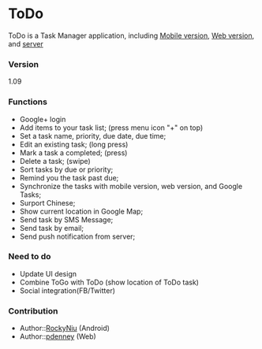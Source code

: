 ToDo
========

ToDo is a Task Manager application, including [Mobile version](/MTM/README.md), [Web version](/WTM/README.md), and [server](https://github.com/RockyNiu/todo-server)

### Version
1.09

### Functions
- Google+ login
- Add items to your task list; (press menu icon "+" on top)
- Set a task name, priority, due date, due time;
- Edit an existing task; (long press)
- Mark a task a completed; (press)
- Delete a task; (swipe)
- Sort tasks by due or priority;
- Remind you the task past due;
- Synchronize the tasks with mobile version, web version, and Google Tasks;
- Surport Chinese;
- Show current location in Google Map;
- Send task by SMS Message;
- Send task by email;
- Send push notification from server;

### Need to do
* Update UI design
* Combine ToGo with ToDo (show location of ToDo task)
* Social integration(FB/Twitter)

### Contribution
* Author::[RockyNiu](https://github.com/RockyNiu) (Android)
* Author::[pdenney](https://github.com/pdenney) (Web)
